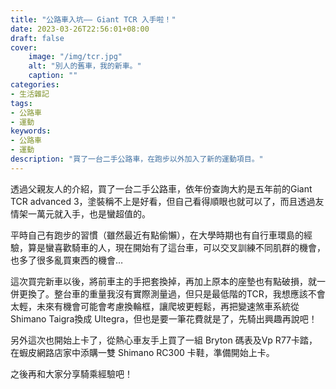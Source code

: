 ```yaml
---
title: "公路車入坑—— Giant TCR 入手啦！"
date: 2023-03-26T22:56:01+08:00
draft: false
cover:
    image: "/img/tcr.jpg"
    alt: "別人的舊車，我的新車。"
    caption: ""
categories: 
- 生活雜記
tags: 
- 公路車
- 運動
keywords:
- 公路車
- 運動
description: "買了一台二手公路車，在跑步以外加入了新的運動項目。"
---
```


透過父親友人的介紹，買了一台二手公路車，依年份查詢大約是五年前的Giant TCR advanced 3，塗裝稱不上是好看，但自己看得順眼也就可以了，而且透過友情架一萬元就入手，也是蠻超值的。

平時自己有跑步的習慣（雖然最近有點偷懶），在大學時期也有自行車環島的經驗，算是蠻喜歡騎車的人，現在開始有了這台車，可以交叉訓練不同肌群的機會，也多了很多亂買東西的機會…

這次買完新車以後，將前車主的手把套換掉，再加上原本的座墊也有點破損，就一併更換了。整台車的重量我沒有實際測量過，但只是最低階的TCR，我想應該不會太輕，未來有機會可能會考慮換輪框，讓爬坡更輕鬆，再把變速煞車系統從 Shimano Taigra換成 Ultegra，但也是要一筆花費就是了，先騎出興趣再說吧！

另外這次也開始上卡了，從熱心車友手上買了一組 Bryton 碼表及Vp R77卡踏，在蝦皮網路店家中添購一雙 Shimano RC300 卡鞋，準備開始上卡。

之後再和大家分享騎乘經驗吧！